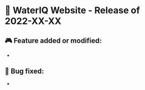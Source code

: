 # 🚀 WaterIQ Website - Release of 2022-XX-XX

## 🎮 Feature added or modified:

-

## 🐛 Bug fixed:

-
